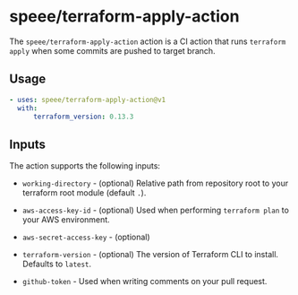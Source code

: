 # speee/terraform-apply-action

The `speee/terraform-apply-action` action is a CI action that runs `terraform apply` when some commits are pushed to target branch.

## Usage

```yaml
- uses: speee/terraform-apply-action@v1
  with:
      terraform_version: 0.13.3
```

## Inputs

The action supports the following inputs:

- `working-directory` - (optional) Relative path from repository root to your terraform root module (default `.`).

- `aws-access-key-id` - (optional) Used when performing `terraform plan` to your AWS environment.

- `aws-secret-access-key` - (optional)

- `terraform-version` - (optional) The version of Terraform CLI to install. Defaults to `latest`.

- `github-token` - Used when writing comments on your pull request.
